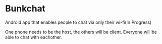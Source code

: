 # Bunkchat
Android app that enables people to chat via only their wi-fi(In Progress)

One phone needs to be the host, the others will be client.
Everyone will be able to chat with eachother.
